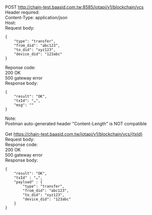 POST http://chain-test.baasid.com.tw:8585/iotapi/v1/blockchain/vcs <br/>
Header required: <br/>
Content-Type: application/json<br/>
Host: <br/>
Request body:<br/>
```
{
	"type": "transfer",
	"from_did": "abc123",
	"to_did": "xyz123",
	"device_did": "123abc"
}
```
Reponse code: <br/>
200 	OK <br/>
500 	gateway error <br/>
Response body: <br/>
```
{
	"result": "OK",
	"txId": "…",
	"msg": ""
}
```

Note: <br/>
Postman auto-generated header "Content-Length" is NOT compatible <br/>
<br/>
Get https://chain-test.baasid.com.tw/iotapi/v1/blockchain/vcs/{txId} <br/>
Request body: <br/>
Response code: <br/>
200		OK <br/>
500		gateway error <br/>
Response body: <br/>
```
{
	"result": "OK",
	"txId" : "…",
	"payload" : {
		"type": "transfer",
		"from_did": "abc123",
		"to_did": "xyz123",
		"device_did": "123abc"
	}
}
```
